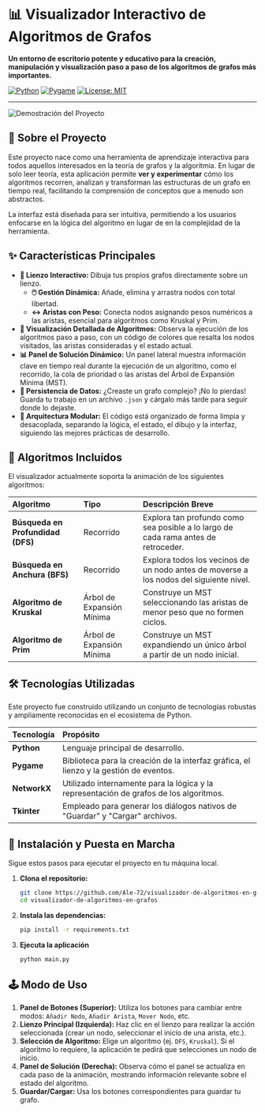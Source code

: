 # 📊 Visualizador Interactivo de Algoritmos de Grafos

**Un entorno de escritorio potente y educativo para la creación, manipulación y visualización paso a paso de los algoritmos de grafos más importantes.**

[![Python](https://img.shields.io/badge/Python-3.9%2B-blue?style=for-the-badge&logo=python)](https://www.python.org/)
[![Pygame](https://img.shields.io/badge/Pygame-2.5.2-green?style=for-the-badge&logo=pygame)](https://www.pygame.org/)
[![License: MIT](https://img.shields.io/badge/License-MIT-yellow.svg?style=for-the-badge)](https://opensource.org/licenses/MIT)

---

![Demostración del Proyecto](demo.gif)

## 📜 Sobre el Proyecto

Este proyecto nace como una herramienta de aprendizaje interactiva para todos aquellos interesados en la teoría de grafos y la algoritmia. En lugar de solo leer teoría, esta aplicación permite **ver y experimentar** cómo los algoritmos recorren, analizan y transforman las estructuras de un grafo en tiempo real, facilitando la comprensión de conceptos que a menudo son abstractos.

La interfaz está diseñada para ser intuitiva, permitiendo a los usuarios enfocarse en la lógica del algoritmo en lugar de en la complejidad de la herramienta.

## ✨ Características Principales

* **🎨 Lienzo Interactivo:** Dibuja tus propios grafos directamente sobre un lienzo.
    * **🖱️ Gestión Dinámica:** Añade, elimina y arrastra nodos con total libertad.
    * **↔️ Aristas con Peso:** Conecta nodos asignando pesos numéricos a las aristas, esencial para algoritmos como Kruskal y Prim.
* **🧠 Visualización Detallada de Algoritmos:** Observa la ejecución de los algoritmos paso a paso, con un código de colores que resalta los nodos visitados, las aristas consideradas y el estado actual.
* **📊 Panel de Solución Dinámico:** Un panel lateral muestra información clave en tiempo real durante la ejecución de un algoritmo, como el recorrido, la cola de prioridad o las aristas del Árbol de Expansión Mínima (MST).
* **💾 Persistencia de Datos:** ¿Creaste un grafo complejo? ¡No lo pierdas! Guarda tu trabajo en un archivo `.json` y cárgalo más tarde para seguir donde lo dejaste.
* **🚀 Arquitectura Modular:** El código está organizado de forma limpia y desacoplada, separando la lógica, el estado, el dibujo y la interfaz, siguiendo las mejores prácticas de desarrollo.

## 🤖 Algoritmos Incluidos

El visualizador actualmente soporta la animación de los siguientes algoritmos:

| Algoritmo | Tipo | Descripción Breve |
| :--- | :--- | :--- |
| **Búsqueda en Profundidad (DFS)** | Recorrido | Explora tan profundo como sea posible a lo largo de cada rama antes de retroceder. |
| **Búsqueda en Anchura (BFS)** | Recorrido | Explora todos los vecinos de un nodo antes de moverse a los nodos del siguiente nivel. |
| **Algoritmo de Kruskal** | Árbol de Expansión Mínima | Construye un MST seleccionando las aristas de menor peso que no formen ciclos. |
| **Algoritmo de Prim** | Árbol de Expansión Mínima | Construye un MST expandiendo un único árbol a partir de un nodo inicial. |

## 🛠️ Tecnologías Utilizadas

Este proyecto fue construido utilizando un conjunto de tecnologías robustas y ampliamente reconocidas en el ecosistema de Python.

| Tecnología | Propósito |
| :--- | :--- |
| **Python** | Lenguaje principal de desarrollo. |
| **Pygame** | Biblioteca para la creación de la interfaz gráfica, el lienzo y la gestión de eventos. |
| **NetworkX** | Utilizado internamente para la lógica y la representación de grafos de los algoritmos. |
| **Tkinter** | Empleado para generar los diálogos nativos de "Guardar" y "Cargar" archivos. |

## 🚀 Instalación y Puesta en Marcha

Sigue estos pasos para ejecutar el proyecto en tu máquina local.

1.  **Clona el repositorio:**
    ```bash
    git clone https://github.com/Ale-72/visualizador-de-algoritmos-en-grafos.git
    cd visualizador-de-algoritmos-en-grafos
    ```

2.  **Instala las dependencias:**
    ```bash
    pip install -r requirements.txt
    ```

3.  **Ejecuta la aplicación**
    ```bash
    python main.py
    ```

## 🕹️ Modo de Uso

1.  **Panel de Botones (Superior):** Utiliza los botones para cambiar entre modos: `Añadir Nodo`, `Añadir Arista`, `Mover Nodo`, etc.
2.  **Lienzo Principal (Izquierda):** Haz clic en el lienzo para realizar la acción seleccionada (crear un nodo, seleccionar el inicio de una arista, etc.).
3.  **Selección de Algoritmo:** Elige un algoritmo (ej. `DFS`, `Kruskal`). Si el algoritmo lo requiere, la aplicación te pedirá que selecciones un nodo de inicio.
4.  **Panel de Solución (Derecha):** Observa cómo el panel se actualiza en cada paso de la animación, mostrando información relevante sobre el estado del algoritmo.
5.  **Guardar/Cargar:** Usa los botones correspondientes para guardar tu grafo.